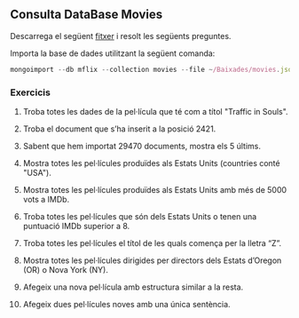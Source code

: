 ## Consulta DataBase Movies

Descarrega el següent [fitxer](https://github.com/neelabalan/mongodb-sample-dataset/blob/main/sample_mflix/movies.json) i resolt les següents preguntes. 

Importa la base de dades utilitzant la següent comanda:

```javascript
mongoimport --db mflix --collection movies --file ~/Baixades/movies.json
```

### Exercicis

1. Troba totes les dades de la pel·lícula que té com a títol "Traffic in Souls".

2. Troba el document que s’ha inserit a la posició 2421.
   
3. Sabent que hem importat 29470 documents, mostra els 5 últims.

4. Mostra totes les pel·lícules produïdes als Estats Units (countries conté "USA").
  
5. Mostra totes les pel·lícules produïdes als Estats Units amb més de 5000 vots a IMDb.

6. Troba totes les pel·lícules que són dels Estats Units o tenen una puntuació IMDb superior a 8.
   
7. Troba totes les pel·lícules el títol de les quals comença per la lletra “Z”.
   
8. Mostra totes les pel·lícules dirigides per directors dels Estats d’Oregon (OR) o Nova York (NY).
   
9. Afegeix una nova pel·lícula amb estructura similar a la resta.
    
10. Afegeix dues pel·lícules noves amb una única sentència.
